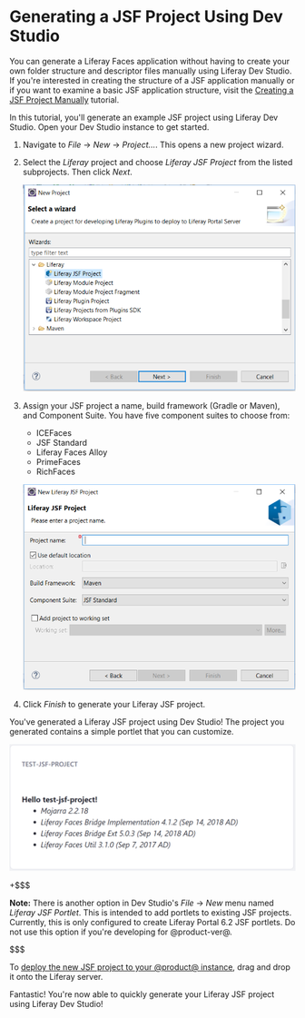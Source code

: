 # Generating a JSF Project Using Dev Studio [](id=generating-a-jsf-project-using-ide)

You can generate a Liferay Faces application without having to create your own
folder structure and descriptor files manually using Liferay Dev Studio. If
you're interested in creating the structure of a JSF application manually or if
you want to examine a basic JSF application structure, visit the
[Creating a JSF Project Manually](/develop/tutorials/-/knowledge_base/7-1/creating-a-jsf-project-manually)
tutorial.

In this tutorial, you'll generate an example JSF project using Liferay Dev
Studio. Open your Dev Studio instance to get started.

1.  Navigate to *File* &rarr; *New* &rarr; *Project...*. This opens a new
    project wizard.

2.  Select the *Liferay* project and choose *Liferay JSF Project* from the
    listed subprojects. Then click *Next*.

    ![Figure 1: Choose the *Liferay JSF Project* option to begin creating a JSF project in Dev Studio.](../../../images/jsf-project-ide.png)

3.  Assign your JSF project a name, build framework (Gradle or Maven), and
    Component Suite. You have five component suites to choose from:

    - ICEFaces
    - JSF Standard
    - Liferay Faces Alloy
    - PrimeFaces
    - RichFaces

    ![Figure 2: Choose your preferred options for your JSF project.](../../../images/new-jsf-project-ide.png)

4.  Click *Finish* to generate your Liferay JSF project.

You've generated a Liferay JSF project using Dev Studio! The project you generated
contains a simple portlet that you can customize.

![Figure 3: The generated JSF portlet project displays basic build information.](../../../images/jsf-ide-generated-project.png)

+$$$

**Note:** There is another option in Dev Studio's *File* &rarr; *New* menu named
*Liferay JSF Portlet*. This is intended to add portlets to existing JSF
projects. Currently, this is only configured to create Liferay Portal 6.2 JSF
portlets. Do not use this option if you're developing for @product-ver@.

$$$

To
[deploy the new JSF project to your @product@ instance](/develop/tutorials/-/knowledge_base/7-1/deploying-projects-with-liferay-ide),
drag and drop it onto the Liferay server.

Fantastic! You're now able to quickly generate your Liferay JSF project using
Liferay Dev Studio!